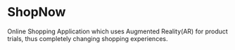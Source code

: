 # ShopNow
Online Shopping Application which uses Augmented Reality(AR) for product trials, thus completely changing shopping experiences.
